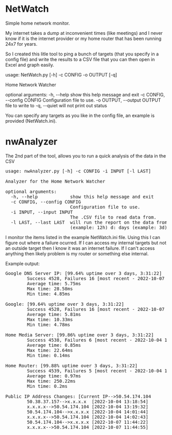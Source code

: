 # NetWatch

Simple home network monitor.

My internet takes a dump at inconvenient times (like meetings) and I never know if it is the internet provider or my home router that has been running 24x7 for years.

So I created this litle tool to ping a bunch of targets (that you specify in a config file) and write the results to a CSV file that you can then open in Excel and graph easily.

usage: NetWatch.py [-h] -c CONFIG -o OUTPUT [-q]

Home Network Watcher

optional arguments:
  -h, --help            show this help message and exit
  -c CONFIG, --config CONFIG
                        Configuration file to use.
  -o OUTPUT, --output OUTPUT
                        file to write to
  -q, --quiet           will not print out status

You can specify any targets as you like in the config file, an example is provided (NetWatch.ini).

# nwAnalyzer
The 2nd part of the tool, allows you to run a quick analysis of the data in the CSV
<pre>
usage: nwAnalyzer.py [-h] -c CONFIG -i INPUT [-l LAST]

Analyzer for the Home Network Watcher

optional arguments:
  -h, --help            show this help message and exit
  -c CONFIG, --config CONFIG
                        Configuration file to use.
  -i INPUT, --input INPUT
                        The .CSV file to read data from.
  -l LAST, --last LAST  will run the report on the data from the last # of seconds specified you can specify an
                        (example: 12h) d: days (example: 3d)
</pre>
I monitor the items listed in the example NetWatch.ini file.  Using this I can figure out where a failure ocurred.  If I can access my internal targets but not an outside target then I know it was an internet failure.  If I can't access anything then likely problem is my router or something else internal.

Example output:
<pre>
Google DNS Server IP: [99.64% uptime over 3 days, 3:31:22]
        Success 4528, Failures 16 [most recent - 2022-10-07 11:44:55]
        Average time: 5.75ms
        Max time: 28.58ms
        Min time: 4.85ms

Google: [99.64% uptime over 3 days, 3:31:22]
        Success 4528, Failures 16 [most recent - 2022-10-07 11:44:55]
        Average time: 5.81ms
        Max time: 10.33ms
        Min time: 4.78ms

Home Media Server: [99.86% uptime over 3 days, 3:31:22]
        Success 4538, Failures 6 [most recent - 2022-10-04 14:02:43]
        Average time: 0.85ms
        Max time: 22.64ms
        Min time: 0.14ms

Home Router: [99.88% uptime over 3 days, 3:31:22]
        Success 4539, Failures 5 [most recent - 2022-10-04 14:02:33]
        Average time: 0.97ms
        Max time: 250.22ms
        Min time: 0.2ms

Public IP Address Changes: [Current IP-->50.54.174.104
        50.38.37.157-->x.x.x.x  [2022-10-04 13:18:54]
        x.x.x.x-->50.54.174.104 [2022-10-04 13:19:32]
        50.54.174.104-->x.x.x.x [2022-10-04 14:01:44]
        x.x.x.x-->50.54.174.104 [2022-10-04 14:02:43]
        50.54.174.104-->x.x.x.x [2022-10-07 11:44:22]
        x.x.x.x-->50.54.174.104 [2022-10-07 11:44:55]
</pre>


